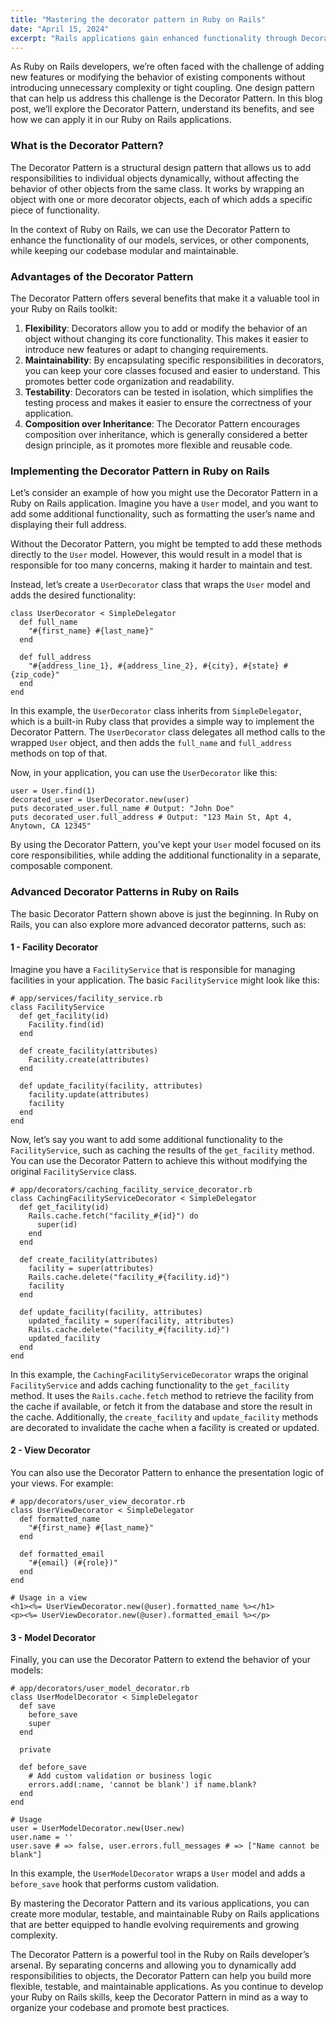 ```yaml
---
title: "Mastering the decorator pattern in Ruby on Rails"
date: "April 15, 2024"
excerpt: "Rails applications gain enhanced functionality through Decorator Pattern implementation using SimpleDelegator, enabling dynamic behavior addition without tight coupling or complex inheritance hierarchies. Modular presentation logic promotes composition over inheritance while maintaining testable, maintainable codebases."
---
```


As Ruby on Rails developers, we’re often faced with the challenge of adding new features or modifying the behavior of existing components without introducing unnecessary complexity or tight coupling. One design pattern that can help us address this challenge is the Decorator Pattern. In this blog post, we’ll explore the Decorator Pattern, understand its benefits, and see how we can apply it in our Ruby on Rails applications.

### What is the Decorator Pattern?

The Decorator Pattern is a structural design pattern that allows us to add responsibilities to individual objects dynamically, without affecting the behavior of other objects from the same class. It works by wrapping an object with one or more decorator objects, each of which adds a specific piece of functionality.

In the context of Ruby on Rails, we can use the Decorator Pattern to enhance the functionality of our models, services, or other components, while keeping our codebase modular and maintainable.

### Advantages of the Decorator Pattern

The Decorator Pattern offers several benefits that make it a valuable tool in your Ruby on Rails toolkit:

1.  **Flexibility**: Decorators allow you to add or modify the behavior of an object without changing its core functionality. This makes it easier to introduce new features or adapt to changing requirements.
2.  **Maintainability**: By encapsulating specific responsibilities in decorators, you can keep your core classes focused and easier to understand. This promotes better code organization and readability.
3.  **Testability**: Decorators can be tested in isolation, which simplifies the testing process and makes it easier to ensure the correctness of your application.
4.  **Composition over Inheritance**: The Decorator Pattern encourages composition over inheritance, which is generally considered a better design principle, as it promotes more flexible and reusable code.

### Implementing the Decorator Pattern in Ruby on Rails

Let’s consider an example of how you might use the Decorator Pattern in a Ruby on Rails application. Imagine you have a `User` model, and you want to add some additional functionality, such as formatting the user’s name and displaying their full address.

Without the Decorator Pattern, you might be tempted to add these methods directly to the `User` model. However, this would result in a model that is responsible for too many concerns, making it harder to maintain and test.

Instead, let’s create a `UserDecorator` class that wraps the `User` model and adds the desired functionality:

    class UserDecorator < SimpleDelegator
      def full_name
        "#{first_name} #{last_name}"
      end
    
      def full_address
        "#{address_line_1}, #{address_line_2}, #{city}, #{state} #{zip_code}"
      end
    end

In this example, the `UserDecorator` class inherits from `SimpleDelegator`, which is a built-in Ruby class that provides a simple way to implement the Decorator Pattern. The `UserDecorator` class delegates all method calls to the wrapped `User` object, and then adds the `full_name` and `full_address` methods on top of that.

Now, in your application, you can use the `UserDecorator` like this:

    user = User.find(1)
    decorated_user = UserDecorator.new(user)
    puts decorated_user.full_name # Output: "John Doe"
    puts decorated_user.full_address # Output: "123 Main St, Apt 4, Anytown, CA 12345"

By using the Decorator Pattern, you’ve kept your `User` model focused on its core responsibilities, while adding the additional functionality in a separate, composable component.

### Advanced Decorator Patterns in Ruby on Rails

The basic Decorator Pattern shown above is just the beginning. In Ruby on Rails, you can also explore more advanced decorator patterns, such as:

#### 1 - Facility Decorator

Imagine you have a `FacilityService` that is responsible for managing facilities in your application. The basic `FacilityService` might look like this:

    # app/services/facility_service.rb
    class FacilityService
      def get_facility(id)
        Facility.find(id)
      end
    
      def create_facility(attributes)
        Facility.create(attributes)
      end
    
      def update_facility(facility, attributes)
        facility.update(attributes)
        facility
      end
    end

Now, let’s say you want to add some additional functionality to the `FacilityService`, such as caching the results of the `get_facility` method. You can use the Decorator Pattern to achieve this without modifying the original `FacilityService` class.

    # app/decorators/caching_facility_service_decorator.rb
    class CachingFacilityServiceDecorator < SimpleDelegator
      def get_facility(id)
        Rails.cache.fetch("facility_#{id}") do
          super(id)
        end
      end
    
      def create_facility(attributes)
        facility = super(attributes)
        Rails.cache.delete("facility_#{facility.id}")
        facility
      end
    
      def update_facility(facility, attributes)
        updated_facility = super(facility, attributes)
        Rails.cache.delete("facility_#{facility.id}")
        updated_facility
      end
    end

In this example, the `CachingFacilityServiceDecorator` wraps the original `FacilityService` and adds caching functionality to the `get_facility` method. It uses the `Rails.cache.fetch` method to retrieve the facility from the cache if available, or fetch it from the database and store the result in the cache. Additionally, the `create_facility` and `update_facility` methods are decorated to invalidate the cache when a facility is created or updated.

#### 2 - View Decorator

You can also use the Decorator Pattern to enhance the presentation logic of your views. For example:

    # app/decorators/user_view_decorator.rb
    class UserViewDecorator < SimpleDelegator
      def formatted_name
        "#{first_name} #{last_name}"
      end
    
      def formatted_email
        "#{email} (#{role})"
      end
    end
    
    # Usage in a view
    <h1><%= UserViewDecorator.new(@user).formatted_name %></h1>
    <p><%= UserViewDecorator.new(@user).formatted_email %></p>

#### 3 - Model Decorator

Finally, you can use the Decorator Pattern to extend the behavior of your models:

    # app/decorators/user_model_decorator.rb
    class UserModelDecorator < SimpleDelegator
      def save
        before_save
        super
      end
    
      private
    
      def before_save
        # Add custom validation or business logic
        errors.add(:name, 'cannot be blank') if name.blank?
      end
    end
    
    # Usage
    user = UserModelDecorator.new(User.new)
    user.name = ''
    user.save # => false, user.errors.full_messages # => ["Name cannot be blank"]

In this example, the `UserModelDecorator` wraps a `User` model and adds a `before_save` hook that performs custom validation.

By mastering the Decorator Pattern and its various applications, you can create more modular, testable, and maintainable Ruby on Rails applications that are better equipped to handle evolving requirements and growing complexity.

The Decorator Pattern is a powerful tool in the Ruby on Rails developer’s arsenal. By separating concerns and allowing you to dynamically add responsibilities to objects, the Decorator Pattern can help you build more flexible, testable, and maintainable applications. As you continue to develop your Ruby on Rails skills, keep the Decorator Pattern in mind as a way to organize your codebase and promote best practices.